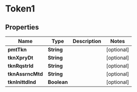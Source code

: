 

# Token1

## Properties

Name | Type | Description | Notes
------------ | ------------- | ------------- | -------------
**pmtTkn** | **String** |  |  [optional]
**tknXpryDt** | **String** |  |  [optional]
**tknRqstrId** | **String** |  |  [optional]
**tknAssrncMtd** | **String** |  |  [optional]
**tknInittdInd** | **Boolean** |  |  [optional]



